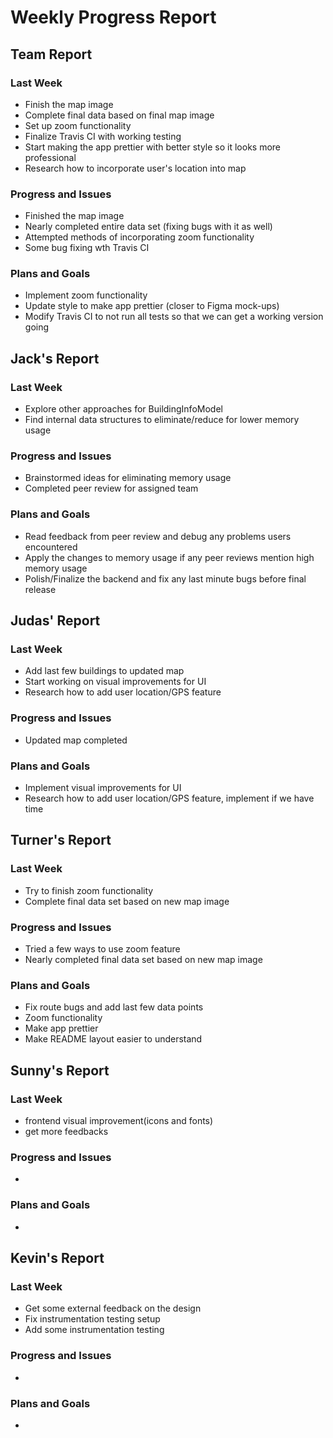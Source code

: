 # Weekly Progress Report
## Team Report
### Last Week
* Finish the map image
* Complete final data based on final map image
* Set up zoom functionality
* Finalize Travis CI with working testing
* Start making the app prettier with better style so it looks more professional
* Research how to incorporate user's location into map
### Progress and Issues
* Finished the map image
* Nearly completed entire data set (fixing bugs with it as well)
* Attempted methods of incorporating zoom functionality
* Some bug fixing wth Travis CI
### Plans and Goals
* Implement zoom functionality
* Update style to make app prettier (closer to Figma mock-ups)
* Modify Travis CI to not run all tests so that we can get a working version going
## Jack's Report
### Last Week
* Explore other approaches for BuildingInfoModel
* Find internal data structures to eliminate/reduce for lower memory usage
### Progress and Issues
* Brainstormed ideas for eliminating memory usage
* Completed peer review for assigned team
### Plans and Goals
* Read feedback from peer review and debug any problems users encountered
* Apply the changes to memory usage if any peer reviews mention high memory usage
* Polish/Finalize the backend and fix any last minute bugs before final release
## Judas' Report
### Last Week
* Add last few buildings to updated map
* Start working on visual improvements for UI
* Research how to add user location/GPS feature
### Progress and Issues
* Updated map completed
### Plans and Goals
* Implement visual improvements for UI
* Research how to add user location/GPS feature, implement if we have time
## Turner's Report
### Last Week
* Try to finish zoom functionality
* Complete final data set based on new map image
### Progress and Issues
* Tried a few ways to use zoom feature
* Nearly completed final data set based on new map image
### Plans and Goals
* Fix route bugs and add last few data points
* Zoom functionality
* Make app prettier
* Make README layout easier to understand
## Sunny's Report
### Last Week
* frontend visual improvement(icons and fonts)
* get more feedbacks
### Progress and Issues
*
### Plans and Goals
*
## Kevin's Report
### Last Week
* Get some external feedback on the design
* Fix instrumentation testing setup
* Add some instrumentation testing
### Progress and Issues
*
### Plans and Goals
*

